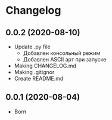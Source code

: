 # Changelog

## 0.0.2 (2020-08-10)
- Update .py file
    - Добавлен консольный режим
    - Добавлен ASCII арт при запуске
- Making CHANGELOG.md
- Making .gitignor
- Create README.md
## 0.0.1 (2020-08-04)
- Born
